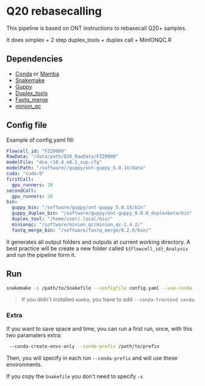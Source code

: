 # Q20 rebasecalling

This pipeline is based on ONT instructions to rebasecall Q20+ samples.

It does simplex + 2 step duplex_tools + duplex call + MinIONQC.R

## Dependencies
- [Conda](https://docs.conda.io/en/latest/) or [Mamba](https://github.com/mamba-org/mamba)
- [Snakemake](https://snakemake.github.io/) 
- [Guppy](https://community.nanoporetech.com/)
- [Duplex_tools](https://github.com/nanoporetech/duplex-tools/)
- [Fastq_merge](https://github.com/heathsc/fastq_merge)
- [minion_qc ]( https://github.com/roblanf/minion_qc )

## Config file
Example of config.yaml fill:

```yaml
Flowcell_id: "FZZ0000"
RawData: "/data/path/Q20_RawData/FZZ0000"
modelFile: "dna_r10.4_e8.1_sup.cfg"
modelPath: "/software//guppy/ont-guppy_5.0.1X/data"
cuda: "cuda:0"
firstCall:
  gpu_runners: 20
secondCall:
  gpu_runners: 20
bin:
  guppy_bin: "/software/guppy/ont-guppy_5.0.1X/bin"
  guppy_duplex_bin: "/software/guppy/ont-guppy_0.0.0_duplexbeta/bin"
  duplex_tool: "/home/user/.local/bin/"
  minionqc: "/software/minion_qc/minion_qc-1.4.2/"
  fastq_merge_bin: "/software/fastq_merge/0.2.0/bin/"
```

It generates all output folders and outputs at current working directory. 
A best practice will be create a new folder called `${Flowcell_id}_Analysis` and run 
the pipeline form it. 

## Run
```bash
snakemake -s /path/to/Snakefile --configfile config.yaml --use-conda  -j ${cores}
```

> If you didn't installed `mamba`, you have to add `--conda-frontend conda`.

### Extra
If you want to save space and time, you can run a first run, once, with this two paramaters extra:

```bash
 --conda-create-envs-only --conda-prefix /path/to/prefix
```

Then, you will specify in each run `--conda-prefix` and will use these environments.

If you copy the `Snakefile` you don't need to specify `-s`
